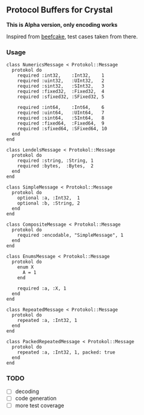 ## Protocol Buffers for Crystal

**This is Alpha version, only encoding works**

Inspired from [beefcake](github.com/protobuf-ruby/beefcake), test cases taken from there.

### Usage

```crystal
class NumericsMessage < Protokol::Message
  protokol do
    required :int32,    :Int32,    1
    required :uint32,   :UInt32,   2
    required :sint32,   :SInt32,   3
    required :fixed32,  :Fixed32,  4
    required :sfixed32, :SFixed32, 5

    required :int64,    :Int64,    6
    required :uint64,   :UInt64,   7
    required :sint64,   :SInt64,   8
    required :fixed64,  :Fixed64,  9
    required :sfixed64, :SFixed64, 10
  end
end

class LendelsMessage < Protokol::Message
  protokol do
    required :string, :String, 1
    required :bytes,  :Bytes,  2
  end
end

class SimpleMessage < Protokol::Message
  protokol do
    optional :a, :Int32,  1
    optional :b, :String, 2
  end
end

class CompositeMessage < Protokol::Message
  protokol do
    required :encodable, "SimpleMessage", 1
  end
end

class EnumsMessage < Protokol::Message
  protokol do
    enum X
      A = 1
    end

    required :a, :X, 1
  end
end

class RepeatedMessage < Protokol::Message
  protokol do
    repeated :a, :Int32, 1
  end
end

class PackedRepeatedMessage < Protokol::Message
  protokol do
    repeated :a, :Int32, 1, packed: true
  end
end
```

### TODO

- [ ] decoding
- [ ] code generation
- [ ] more test coverage
